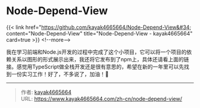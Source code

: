 # Node-Depend-View


{{&lt; link href=&#34;https://github.com/kayak4665664/Node-Depend-View&#34; content=&#34;Node-Depend-View&#34; title=&#34;Node-Depend-View - kayak4665664&#34; card=true &gt;}}
&lt;!--more--&gt;

我在学习前端和Node.js开发的过程中完成了这个小项目，它可以将一个项目的依赖关系以图形的形式展示出来，我还将它发布到了npm上，具体还请看上面的链接。感觉用TypeScript做全栈开发还是很有意思的，希望在新的一年里可以先找到一份实习工作！好了，不多说了，加油！💪

---

> 作者: [kayak4665664](https://github.com/kayak4665664)  
> URL: https://www.kayak4665664.com/zh-cn/node-depend-view/  

